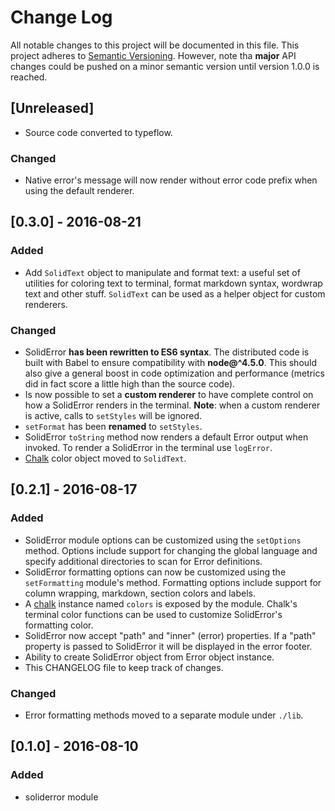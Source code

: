 # Change Log

All notable changes to this project will be documented in this file.
This project adheres to [Semantic Versioning](http://semver.org/). However, note tha **major** API changes could be pushed on a minor semantic version until version 1.0.0 is reached.

## [Unreleased]

- Source code converted to typeflow.

### Changed
- Native error's message will now render without error code prefix when using
the default renderer.


## [0.3.0] - 2016-08-21

### Added
- Add `SolidText` object to manipulate and format text: a useful set of
  utilities for coloring text to terminal, format markdown syntax, wordwrap
  text and other stuff. `SolidText` can be used as a helper object for custom
  renderers.

### Changed
- SolidError **has been rewritten to ES6 syntax**. The distributed code is
  built with Babel to ensure compatibility with **node@^4.5.0**.
  This should also give a general boost in code optimization and performance
  (metrics did in fact score a little high than the source code).
- Is now possible to set a **custom renderer** to have complete control on
  how a SolidError renders in the terminal. **Note**: when a custom renderer
  is active, calls to `setStyles` will be ignored.
- `setFormat` has been **renamed** to `setStyles`.
- SolidError `toString` method now renders a default Error output when invoked.
  To render a SolidError in the terminal use `logError`.
- [Chalk][chalk] color object moved to `SolidText`.

## [0.2.1] - 2016-08-17

### Added
- SolidError module options can be customized using the `setOptions` method. Options include support for changing the global language and specify additional
directories to scan for Error definitions.
- SolidError formatting options can now be customized using the `setFormatting` module's method. Formatting options include support for column wrapping, markdown, section colors and labels.
- A [chalk][chalk] instance named `colors` is exposed by the module. Chalk's terminal color functions can be used to customize SolidError's formatting color.
- SolidError now accept "path" and "inner" (error) properties. If a "path"
  property is passed to SolidError it will be displayed in the error footer.
- Ability to create SolidError object from Error object instance.
- This CHANGELOG file to keep track of changes.


### Changed
- Error formatting methods moved to a separate module under `./lib`.

## [0.1.0] - 2016-08-10

### Added
- soliderror module

[chalk]: https://github.com/chalk/chalk "View Chalk project"
